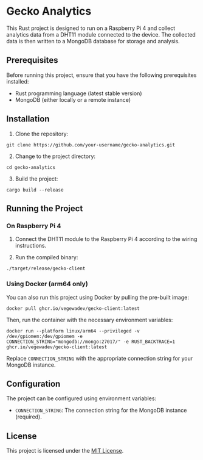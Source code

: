 # Gecko Analytics

This Rust project is designed to run on a Raspberry Pi 4 and collect analytics data from a DHT11 module connected to the device. The collected data is then written to a MongoDB database for storage and analysis.

## Prerequisites

Before running this project, ensure that you have the following prerequisites installed:

- Rust programming language (latest stable version)
- MongoDB (either locally or a remote instance)

## Installation

1. Clone the repository:

```
git clone https://github.com/your-username/gecko-analytics.git
```

2. Change to the project directory:

```
cd gecko-analytics
```

3. Build the project:

```
cargo build --release
```

## Running the Project

### On Raspberry Pi 4

1. Connect the DHT11 module to the Raspberry Pi 4 according to the wiring instructions.

2. Run the compiled binary:

```
./target/release/gecko-client
```

### Using Docker (arm64 only)

You can also run this project using Docker by pulling the pre-built image:

```
docker pull ghcr.io/vegewadev/gecko-client:latest
```

Then, run the container with the necessary environment variables:

```
docker run --platform linux/arm64 --privileged -v /dev/gpiomem:/dev/gpiomem -e CONNECTION_STRING="mongodb://mongo:27017/" -e RUST_BACKTRACE=1 ghcr.io/vegewadev/gecko-client:latest
```

Replace `CONNECTION_STRING` with the appropriate connection string for your MongoDB instance.

## Configuration

The project can be configured using environment variables:

- `CONNECTION_STRING`: The connection string for the MongoDB instance (required).

## License

This project is licensed under the [MIT License](LICENSE).
